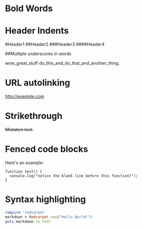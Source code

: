 Bold Words
=============

Header Indents
==========
#Header1
##Header2
###Header3
####Header4

##Multiple underscores in words


wow_great_stuff
do_this_and_do_that_and_another_thing.

URL autolinking
=============

http://example.com

Strikethrough
=============

~~Mistaken text.~~

Fenced code blocks
=============

Here's an example:

```
function test() {
  console.log("notice the blank line before this function?");
}
```

Syntax highlighting
=============

```ruby
require 'redcarpet'
markdown = Redcarpet.new("Hello World!")
puts markdown.to_html
```

